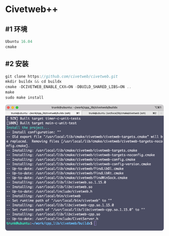 # Civetweb++

## #1 环境 
```cpp
Ubuntu 16.04
cmake 
```

## #2 安装 

```cpp
git clone https://github.com/civetweb/civetweb.git
mkdir buildx && cd buildx
cmake -DCIVETWEB_ENABLE_CXX=ON -DBUILD_SHARED_LIBS=ON ..
make
sudo make install
```

![avatar](docs/img.png)

